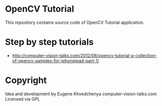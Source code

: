 OpenCV Tutorial
==========================

This repository contains source code of OpenCV Tutorial application.

Step by step tutorials
==========================
* http://computer-vision-talks.com/2012/06/opencv-tutorial-a-collection-of-opencv-samples-for-iphoneipad-part-1/

Copyright
==========================
Idea and development by Eugene Khvedchenya
computer-vision-talks.com
Licensed via GPL